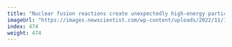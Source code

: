 ```yaml
---
title: "Nuclear fusion reactions create unexpectedly high-energy particles"
imageUrl: "https://images.newscientist.com/wp-content/uploads/2022/11/14153902/SEI_133588205.jpg?width=600"
index: 474
weight: 474
---
```

